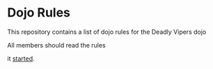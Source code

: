 Dojo Rules
==========

This repository contains a list of dojo rules for the Deadly Vipers dojo

All members should read the rules

it [started]("https://github.com/deadlyvipers").
